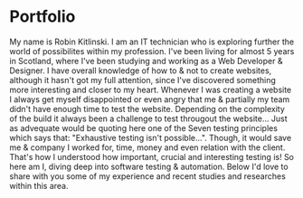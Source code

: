 # Portfolio
My name is Robin Kitlinski. I am an IT technician who is exploring further the world of possibilites within my profession. I've been living for almost 5 years in Scotland, where I've been studying and working as a Web Developer & Designer. I have overall knowledge of how to & not to create websites, although it hasn't got my full attention, since I've discovered something more interesting and closer to my heart. Whenever I was creating a website I always get myself disappointed or even angry that me & partially my team didn't have enough time to test the website. Depending on the complexity of the build it always been a challenge to test througout the website... Just as advequate would be quoting here one of the Seven testing principles which says that: "Exhaustive testing isn't possible...". Though, it would save me & company I worked for, time, money and even relation with the client. That's how I understood how important, crucial and interesting testing is! So here am I, diving deep into software testing & automation. Below I'd love to share with you some of my experience and recent studies and researches within this area.
